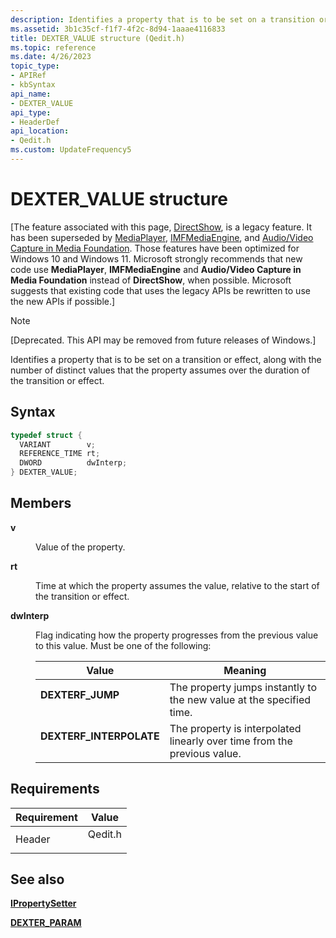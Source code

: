 ```yaml
---
description: Identifies a property that is to be set on a transition or effect, along with the number of distinct values that the property assumes over the duration of the transition or effect.
ms.assetid: 3b1c35cf-f1f7-4f2c-8d94-1aaae4116833
title: DEXTER_VALUE structure (Qedit.h)
ms.topic: reference
ms.date: 4/26/2023
topic_type: 
- APIRef
- kbSyntax
api_name: 
- DEXTER_VALUE
api_type: 
- HeaderDef
api_location: 
- Qedit.h
ms.custom: UpdateFrequency5
---
```


# DEXTER\_VALUE structure

\[The feature associated with this page, [DirectShow](/windows/win32/directshow/directshow), is a legacy feature. It has been superseded by [MediaPlayer](/uwp/api/Windows.Media.Playback.MediaPlayer), [IMFMediaEngine](/windows/win32/api/mfmediaengine/nn-mfmediaengine-imfmediaengine), and [Audio/Video Capture in Media Foundation](windows/win32/medfound/audio-video-capture-in-media-foundation). Those features have been optimized for Windows 10 and Windows 11. Microsoft strongly recommends that new code use **MediaPlayer**, **IMFMediaEngine** and **Audio/Video Capture in Media Foundation** instead of **DirectShow**, when possible. Microsoft suggests that existing code that uses the legacy APIs be rewritten to use the new APIs if possible.\]

> [!Note]  
> \[Deprecated. This API may be removed from future releases of Windows.\]

 

Identifies a property that is to be set on a transition or effect, along with the number of distinct values that the property assumes over the duration of the transition or effect.

## Syntax


```C++
typedef struct {
  VARIANT        v;
  REFERENCE_TIME rt;
  DWORD          dwInterp;
} DEXTER_VALUE;
```



## Members

<dl> <dt>

**v**
</dt> <dd>

Value of the property.

</dd> <dt>

**rt**
</dt> <dd>

Time at which the property assumes the value, relative to the start of the transition or effect.

</dd> <dt>

**dwInterp**
</dt> <dd>

Flag indicating how the property progresses from the previous value to this value. Must be one of the following:



| Value                                                                                                                                                                           | Meaning                                                                             |
|---------------------------------------------------------------------------------------------------------------------------------------------------------------------------------|-------------------------------------------------------------------------------------|
| <span id="DEXTERF_JUMP"></span><span id="dexterf_jump"></span><dl> <dt>**DEXTERF\_JUMP**</dt> </dl>                      | The property jumps instantly to the new value at the specified time.<br/>     |
| <span id="DEXTERF_INTERPOLATE"></span><span id="dexterf_interpolate"></span><dl> <dt>**DEXTERF\_INTERPOLATE**</dt> </dl> | The property is interpolated linearly over time from the previous value.<br/> |



 

</dd> </dl>

## Requirements



| Requirement | Value |
|-------------------|------------------------------------------------------------------------------------|
| Header<br/> | <dl> <dt>Qedit.h</dt> </dl> |



## See also

<dl> <dt>

[**IPropertySetter**](ipropertysetter.md)
</dt> <dt>

[**DEXTER\_PARAM**](dexter-param.md)
</dt> </dl>

 

 




